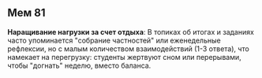 ## Мем 81

**Наращивание нагрузки за счет отдыха**: В топиках об итогах и заданиях часто упоминается "собрание частностей" или еженедельные рефлексии, но с малым количеством взаимодействий (1-3 ответа), что намекает на перегрузку: студенты жертвуют сном или перерывами, чтобы "догнать" неделю, вместо баланса.